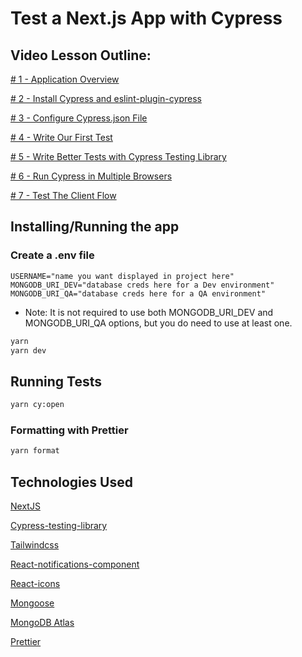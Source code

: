 # Test a Next.js App with Cypress

## Video Lesson Outline:

[# 1 - Application Overview](https://youtu.be/xIl-0ZTtOHY)

[# 2 - Install Cypress and eslint-plugin-cypress](https://youtu.be/dkekN7rKF1Y)

[# 3 - Configure Cypress.json File](https://youtu.be/smd5UQUq5Uc)

[# 4 - Write Our First Test](https://youtu.be/TLjFmOpGjUU)

[# 5 - Write Better Tests with Cypress Testing Library](https://youtu.be/a1SvfURYxTQ)

[# 6 - Run Cypress in Multiple Browsers](https://youtu.be/z7s-acDceCs)

[# 7 - Test The Client Flow ](https://youtu.be/RupBr0w-bAk)

## Installing/Running the app

### Create a .env file

```
USERNAME="name you want displayed in project here"
MONGODB_URI_DEV="database creds here for a Dev environment"
MONGODB_URI_QA="database creds here for a QA environment"
```

- Note: It is not required to use both MONGODB_URI_DEV and MONGODB_URI_QA options, but you do need to use at least one.

```bash
yarn
yarn dev
```

## Running Tests

```bash
yarn cy:open
```

### Formatting with Prettier

```bash
yarn format
```

## Technologies Used

[NextJS](https://nextjs.org/)

[Cypress-testing-library](https://testing-library.com/docs/cypress-testing-library/intro)

[Tailwindcss](https://tailwindcss.com/)

[React-notifications-component](https://teodosii.github.io/react-notifications-component/)

[React-icons](https://github.com/react-icons/react-icons#readme)

[Mongoose](https://mongoosejs.com/)

[MongoDB Atlas](https://www.mongodb.com/cloud/atlas/)

[Prettier](https://prettier.io/docs/en/install.html)
